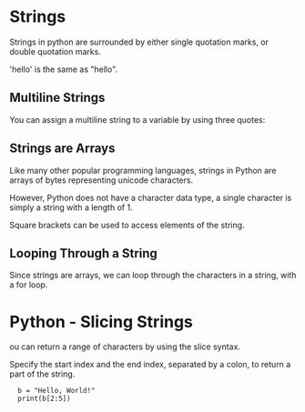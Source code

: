 # Strings

 Strings in python are surrounded by either single quotation marks, or double quotation marks.

'hello' is the same as "hello".

## Multiline Strings

You can assign a multiline string to a variable by using three quotes:

## Strings are Arrays

Like many other popular programming languages, strings in Python are arrays of bytes representing unicode characters.

However, Python does not have a character data type, a single character is simply a string with a length of 1.

Square brackets can be used to access elements of the string.

## Looping Through a String

Since strings are arrays, we can loop through the characters in a string, with a for loop.

 # Python - Slicing Strings

 ou can return a range of characters by using the slice syntax.

Specify the start index and the end index, separated by a colon, to return a part of the string.

   ```
     b = "Hello, World!"
     print(b[2:5])
                    




